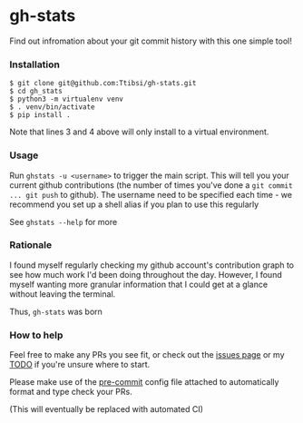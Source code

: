 # gh-stats

Find out infromation about your git commit history with this one simple tool!

### Installation

```console
$ git clone git@github.com:Ttibsi/gh-stats.git
$ cd gh_stats
$ python3 -m virtualenv venv
$ . venv/bin/activate
$ pip install .
```

Note that lines 3 and 4 above will only install to a virtual environment.

### Usage

Run `ghstats -u <username>` to trigger the main script. This will tell you your
current github contributions (the number of times you've done a
`git commit ... git push` to github). The username need to be specified each time - we
recommend you set up a shell alias if you plan to use this regularly

See `ghstats --help` for more

### Rationale

I found myself regularly checking my github account's contribution graph
to see how much work I'd been doing throughout the day.  However, I found
myself wanting more granular information that I could get at a glance without
leaving the terminal.

Thus, `gh-stats` was born


### How to help

Feel free to make any PRs you see fit, or check out the
[issues page](https://github.com/Ttibsi/gh-stats/issues) or my [TODO](https://github.com/Ttibsi/gh-stats/blob/master/TODO.txt)
if you're unsure where to start.

Please make use of the [pre-commit](https://pre-commit.com) config file
attached to automatically format and type check your PRs.

(This will eventually be replaced with automated CI)

